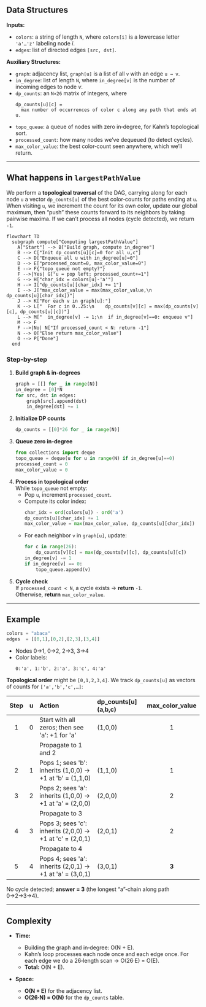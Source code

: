 ## Data Structures

**Inputs:**  
- `colors`: a string of length `N`, where `colors[i]` is a lowercase letter `'a'…'z'` labeling node _i_.  
- `edges`: list of directed edges `[src, dst]`.

**Auxiliary Structures:**  
- `graph`: adjacency list, `graph[u]` is a list of all `v` with an edge `u → v`.  
- `in_degree`: list of length `N`, where `in_degree[v]` is the number of incoming edges to node _v_.  
- `dp_counts`: an `N×26` matrix of integers, where  
  ```
  dp_counts[u][c] =
    max number of occurrences of color c along any path that ends at u.
  ```  
- `topo_queue`: a queue of nodes with zero in‑degree, for Kahn’s topological sort.  
- `processed_count`: how many nodes we’ve dequeued (to detect cycles).  
- `max_color_value`: the best color‑count seen anywhere, which we’ll return.

---

## What happens in `largestPathValue`

We perform a **topological traversal** of the DAG, carrying along for each node `u` a vector `dp_counts[u]` of the best color‑counts for paths ending at `u`. When visiting `u`, we increment the count for its own color, update our global maximum, then “push” these counts forward to its neighbors by taking pairwise maxima. If we can’t process all nodes (cycle detected), we return `-1`.

```mermaid
flowchart TD
  subgraph compute["Computing largestPathValue"]
    A["Start"] --> B["Build graph, compute in_degree"]
    B --> C["Init dp_counts[u][c]=0 for all u,c"]
    C --> D["Enqueue all u with in_degree[u]=0"]
    D --> E["processed_count=0, max_color_value=0"]
    E --> F{"topo_queue not empty?"}
    F -->|Yes| G["u = pop left; processed_count+=1"]
    G --> H["char_idx = colors[u]-'a'"]
    H --> I["dp_counts[u][char_idx] += 1"]
    I --> J["max_color_value = max(max_color_value,\n                              dp_counts[u][char_idx])"]
    J --> K["For each v in graph[u]:"]
    K --> L["  For c in 0..25:\n    dp_counts[v][c] = max(dp_counts[v][c], dp_counts[u][c])"]
    L --> M["  in_degree[v] -= 1;\n  if in_degree[v]==0: enqueue v"]
    M --> F
    F -->|No| N["If processed_count < N: return -1"]
    N --> O["Else return max_color_value"]
    O --> P["Done"]
  end
```

### Step-by-step

1. **Build graph & in‑degrees**  
   ```python
   graph = [[] for _ in range(N)]
   in_degree = [0]*N
   for src, dst in edges:
       graph[src].append(dst)
       in_degree[dst] += 1
   ```
2. **Initialize DP counts**  
   ```python
   dp_counts = [[0]*26 for _ in range(N)]
   ```
3. **Queue zero in‑degree**  
   ```python
   from collections import deque
   topo_queue = deque(u for u in range(N) if in_degree[u]==0)
   processed_count = 0
   max_color_value = 0
   ```
4. **Process in topological order**  
   While `topo_queue` not empty:
   - Pop `u`, increment `processed_count`.  
   - Compute its color index:
     ```python
     char_idx = ord(colors[u]) - ord('a')
     dp_counts[u][char_idx] += 1
     max_color_value = max(max_color_value, dp_counts[u][char_idx])
     ```
   - For each neighbor `v` in `graph[u]`, update:
     ```python
     for c in range(26):
         dp_counts[v][c] = max(dp_counts[v][c], dp_counts[u][c])
     in_degree[v] -= 1
     if in_degree[v] == 0:
         topo_queue.append(v)
     ```
5. **Cycle check**  
   If `processed_count < N`, a cycle exists → **return** `-1`.  
   Otherwise, **return** `max_color_value`.

---

## Example

```python
colors = "abaca"
edges  = [[0,1],[0,2],[2,3],[3,4]]
```

- Nodes 0→1, 0→2, 2→3, 3→4  
- Color labels:  
  ```
  0:'a', 1:'b', 2:'a', 3:'c', 4:'a'
  ```

**Topological order** might be `[0,1,2,3,4]`. We track `dp_counts[u]` as vectors of counts for `['a','b','c',…]`:

| Step | u  | Action                                                    | dp_counts[u] (a,b,c) | max_color_value |
|:----:|:--:|:-----------------------------------------------------------|:---------------------|:---------------:|
|  1   | 0  | Start with all zeros; then see 'a': +1 for 'a'            | (1,0,0)              | 1               |
|      |    | Propagate to 1 and 2                                       |                       |                 |
|  2   | 1  | Pops 1; sees 'b': inherits (1,0,0) → +1 at 'b' = (1,1,0)  | (1,1,0)              | 1               |
|  3   | 2  | Pops 2; sees 'a': inherits (1,0,0) → +1 at 'a' = (2,0,0)  | (2,0,0)              | 2               |
|      |    | Propagate to 3                                             |                       |                 |
|  4   | 3  | Pops 3; sees 'c': inherits (2,0,0) → +1 at 'c' = (2,0,1)  | (2,0,1)              | 2               |
|      |    | Propagate to 4                                             |                       |                 |
|  5   | 4  | Pops 4; sees 'a': inherits (2,0,1) → +1 at 'a' = (3,0,1)  | (3,0,1)              | **3**           |

No cycle detected; **answer = 3** (the longest “a”‑chain along path 0→2→3→4).

---

## Complexity

- **Time:**  
  - Building the graph and in‑degree: O(N + E).  
  - Kahn’s loop processes each node once and each edge once. For each edge we do a 26‑length scan → O(26·E) = O(E).  
  - **Total:** O(N + E).

- **Space:**  
  - **O(N + E)** for the adjacency list.  
  - **O(26·N) = O(N)** for the `dp_counts` table.
